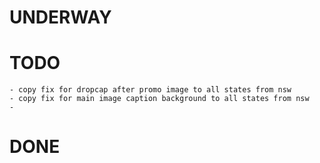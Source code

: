 # UNDERWAY
	


# TODO
	- copy fix for dropcap after promo image to all states from nsw
	- copy fix for main image caption background to all states from nsw
	- 


# DONE